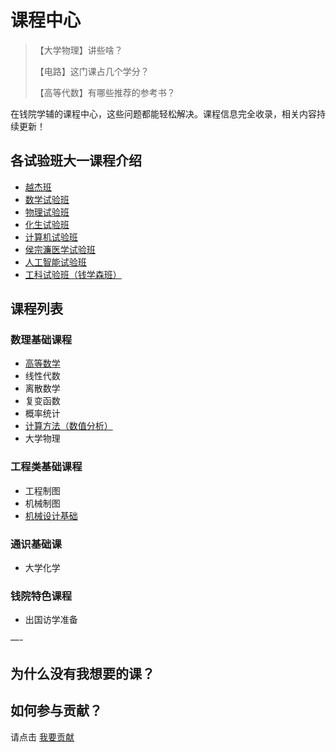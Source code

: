 # 课程中心

> 【大学物理】讲些啥？
> 
> 【电路】这门课占几个学分？
> 
> 【高等代数】有哪些推荐的参考书？

在钱院学辅的课程中心，这些问题都能轻松解决。课程信息完全收录，相关内容持续更新！

## 各试验班大一课程介绍

- [越杰班](/course/Yuejie)
- [数学试验班](/course/Shushi)
- [物理试验班](/course/Wushi)
- [化生试验班](/course/Huasheng)
- [计算机试验班](/course/Jishi)
- [侯宗濂医学试验班](/course/Zonglian)
- [人工智能试验班](/course/Renshi)
- [工科试验班（钱学森班）](/course/Qianban)

## 课程列表

### 数理基础课程

- [高等数学](/course/Gaoshu)
- 线性代数
- 离散数学
- 复变函数
- 概率统计
- [计算方法（数值分析）](/course/Numerical-analysis)
- 大学物理

### 工程类基础课程

- 工程制图
- 机械制图
- [机械设计基础](mech-design)

### 通识基础课

- 大学化学

### 钱院特色课程

- 出国访学准备


—- 

## 为什么没有我想要的课？

## 如何参与贡献？
请点击 [我要贡献](/contribution)
